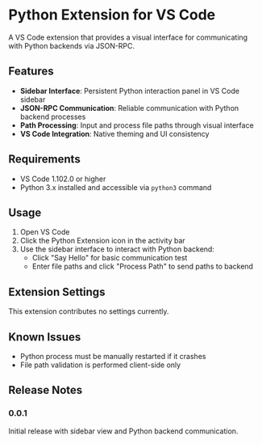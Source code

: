 # Python Extension for VS Code

A VS Code extension that provides a visual interface for communicating with Python backends via JSON-RPC.

## Features

- **Sidebar Interface**: Persistent Python interaction panel in VS Code sidebar
- **JSON-RPC Communication**: Reliable communication with Python backend processes
- **Path Processing**: Input and process file paths through visual interface
- **VS Code Integration**: Native theming and UI consistency

## Requirements

- VS Code 1.102.0 or higher
- Python 3.x installed and accessible via `python3` command

## Usage

1. Open VS Code
2. Click the Python Extension icon in the activity bar
3. Use the sidebar interface to interact with Python backend:
   - Click "Say Hello" for basic communication test
   - Enter file paths and click "Process Path" to send paths to backend

## Extension Settings

This extension contributes no settings currently.

## Known Issues

- Python process must be manually restarted if it crashes
- File path validation is performed client-side only

## Release Notes

### 0.0.1

Initial release with sidebar view and Python backend communication.
